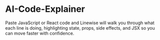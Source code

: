 # AI-Code-Explainer
Paste JavaScript or React code and Linewise will walk you through what each line is doing, highlighting state, props, side effects, and JSX so you can move faster with confidence.
